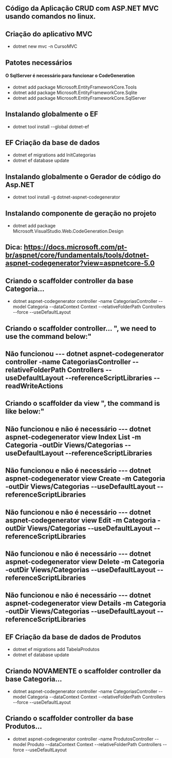 ## Código da Aplicação CRUD com ASP.NET MVC usando comandos no linux.

## Criação do aplicativo MVC
- dotnet new mvc -n CursoMVC

## Patotes necessários
#### O SqlServer é necessário para funcionar o CodeGeneration
- dotnet add package Microsoft.EntityFrameworkCore.Tools
- dotnet add package Microsoft.EntityFrameworkCore.Sqlite
- dotnet add package Microsoft.EntityFrameworkCore.SqlServer 

## Instalando globalmente o EF
- dotnet tool install --global dotnet-ef

## EF Criação da base de dados
- dotnet ef migrations add InitCategorias
- dotnet ef database update


## Instalando globalmente o Gerador de código do Asp.NET
- dotnet tool install -g dotnet-aspnet-codegenerator

## Instalando componente de geração no projeto
- dotnet add package Microsoft.VisualStudio.Web.CodeGeneration.Design 

## Dica: https://docs.microsoft.com/pt-br/aspnet/core/fundamentals/tools/dotnet-aspnet-codegenerator?view=aspnetcore-5.0
## Criando o scaffolder controller da base Categoria...
- dotnet aspnet-codegenerator controller -name CategoriasController --model Categoria --dataContext Context --relativeFolderPath Controllers --force --useDefaultLayout 

## Criando o scaffolder controller... ", we need to use the command below:"
## Não funcionou --- dotnet aspnet-codegenerator controller -name CategoriasController --relativeFolderPath Controllers --useDefaultLayout --referenceScriptLibraries --readWriteActions


## Criando o scaffolder da view ", the command is like below:"
## Não funcionou e não é necessário --- dotnet aspnet-codegenerator view Index List -m Categoria -outDir Views/Categorias --useDefaultLayout --referenceScriptLibraries
## Não funcionou e não é necessário --- dotnet aspnet-codegenerator view Create -m Categoria -outDir Views/Categorias --useDefaultLayout --referenceScriptLibraries
## Não funcionou e não é necessário --- dotnet aspnet-codegenerator view Edit -m Categoria -outDir Views/Categorias --useDefaultLayout --referenceScriptLibraries
## Não funcionou e não é necessário ---  dotnet aspnet-codegenerator view Delete -m Categoria -outDir Views/Categorias --useDefaultLayout --referenceScriptLibraries
## Não funcionou e não é necessário ---  dotnet aspnet-codegenerator view Details -m Categoria -outDir Views/Categorias --useDefaultLayout --referenceScriptLibraries


## EF Criação da base de dados de Produtos
- dotnet ef migrations add TabelaProdutos
- dotnet ef database update

## Criando NOVAMENTE o scaffolder controller da base Categoria...
- dotnet aspnet-codegenerator controller -name CategoriasController --model Categoria --dataContext Context --relativeFolderPath Controllers --force --useDefaultLayout 
## Criando o scaffolder controller da base Produtos...
- dotnet aspnet-codegenerator controller -name ProdutosController --model Produto --dataContext Context --relativeFolderPath Controllers --force --useDefaultLayout 
